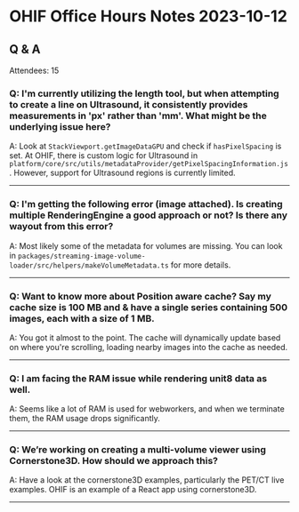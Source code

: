 # OHIF Office Hours Notes 2023-10-12


## Q & A

Attendees: 15


### Q: I'm currently utilizing the length tool, but when attempting to create a line on Ultrasound, it consistently provides measurements in 'px' rather than 'mm'. What might be the underlying issue here?

A: Look at `StackViewport.getImageDataGPU` and check if `hasPixelSpacing` is set. At OHIF, there is custom logic for Ultrasound in `platform/core/src/utils/metadataProvider/getPixelSpacingInformation.js`. However, support for Ultrasound regions is currently limited.

---

### Q: I'm getting the following error (image attached). Is creating multiple RenderingEngine a good approach or not? Is there any wayout from this error?

A: Most likely some of the metadata for volumes are missing. You can look in `packages/streaming-image-volume-loader/src/helpers/makeVolumeMetadata.ts` for more details.

---

### Q: Want to know more about Position aware cache? Say my cache size is 100 MB and & have a single series containing 500 images, each with a size of 1 MB.

A: You got it almost to the point. The cache will dynamically update based on where you're scrolling, loading nearby images into the cache as needed.

---

### Q: I am facing the RAM issue while rendering unit8 data as well. 

A: Seems like a lot of RAM is used for webworkers, and when we terminate them, the RAM usage drops significantly.

---

### Q: We’re working on creating a multi-volume viewer using Cornerstone3D. How should we approach this?

A: Have a look at the cornerstone3D examples, particularly the PET/CT live examples. OHIF is an example of a React app using cornerstone3D.

---
